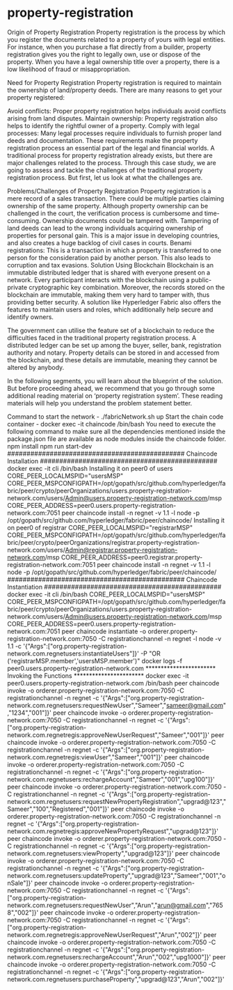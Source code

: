 # property-registration

Origin of Property Registration
Property registration is the process by which you register the documents related to a property of yours with legal entities. For instance, when you purchase a flat directly from a builder, property registration gives you the right to legally own, use or dispose of the property. When you have a legal ownership title over a property, there is a low likelihood of fraud or misappropriation. 
 

Need for Property Registration
Property registration is required to maintain the ownership of land/property deeds. There are many reasons to get your property registered:

Avoid conflicts: Proper property registration helps individuals avoid conflicts arising from land disputes.
Maintain ownership: Property registration also helps to identify the rightful owner of a property.
Comply with legal processes: Many legal processes require individuals to furnish proper land deeds and documentation.
These requirements make the property registration process an essential part of the legal and financial worlds. A traditional process for property registration already exists, but there are major challenges related to the process. Through this case study, we are going to assess and tackle the challenges of the traditional property registration process. But first, let us look at what the challenges are.
 

 

Problems/Challenges of Property Registration
Property registration is a mere record of a sales transaction.
There could be multiple parties claiming ownership of the same property.
Although property ownership can be challenged in the court, the verification process is cumbersome and time-consuming.
Ownership documents could be tampered with.
Tampering of land deeds can lead to the wrong individuals acquiring ownership of properties for personal gain. This is a major issue in developing countries, and also creates a huge backlog of civil cases in courts.
Benami registrations: This is a transaction in which a property is transferred to one person for the consideration paid by another person. This also leads to corruption and tax evasions.
Solution Using Blockchain
Blockchain is an immutable distributed ledger that is shared with everyone present on a network. Every participant interacts with the blockchain using a public-private cryptographic key combination. Moreover, the records stored on the blockchain are immutable, making them very hard to tamper with, thus providing better security. A solution like Hyperledger Fabric also offers the features to maintain users and roles, which additionally help secure and identify owners. 

 

The government can utilise the feature set of a blockchain to reduce the difficulties faced in the traditional property registration process. A distributed ledger can be set up among the buyer, seller, bank, registration authority and notary. Property details can be stored in and accessed from the blockchain, and these details are immutable, meaning they cannot be altered by anybody.

 

In the following segments, you will learn about the blueprint of the solution. But before proceeding ahead, we recommend that you go through some additional reading material on ‘property registration system’. These reading materials will help you understand the problem statement better. 

Command to start the network - ./fabricNetwork.sh up Start the chain code container - docker exec -it chaincode /bin/bash You need to execute the following command to make sure all the dependencies mentioned inside the package.json file are available as node modules inside the chaincode folder. npm install npm run start-dev ############################################## Chaincode Installation ############################################## docker exec -it cli /bin/bash Installing it on peer0 of users CORE_PEER_LOCALMSPID="usersMSP" CORE_PEER_MSPCONFIGPATH=/opt/gopath/src/github.com/hyperledger/fabric/peer/crypto/peerOrganizations/users.property-registration-network.com/users/Admin@users.property-registration-network.com/msp CORE_PEER_ADDRESS=peer0.users.property-registration-network.com:7051 peer chaincode install -n regnet -v 1.1 -l node -p /opt/gopath/src/github.com/hyperledger/fabric/peer/chaincode/ Installing it on peer0 of registrar CORE_PEER_LOCALMSPID="registrarMSP" CORE_PEER_MSPCONFIGPATH=/opt/gopath/src/github.com/hyperledger/fabric/peer/crypto/peerOrganizations/registrar.property-registration-network.com/users/Admin@registrar.property-registration-network.com/msp CORE_PEER_ADDRESS=peer0.registrar.property-registration-network.com:7051 peer chaincode install -n regnet -v 1.1 -l node -p /opt/gopath/src/github.com/hyperledger/fabric/peer/chaincode/ ############################################## Chaincode Instantiation ############################################## docker exec -it cli /bin/bash CORE_PEER_LOCALMSPID="usersMSP" CORE_PEER_MSPCONFIGPATH=/opt/gopath/src/github.com/hyperledger/fabric/peer/crypto/peerOrganizations/users.property-registration-network.com/users/Admin@users.property-registration-network.com/msp
CORE_PEER_ADDRESS=peer0.users.property-registration-network.com:7051 peer chaincode instantiate -o orderer.property-registration-network.com:7050 -C registrationchannel -n regnet -l node -v 1.1 -c '{"Args":["org.property-registration-network.com.regnetusers:instantiateUsers"]}' -P "OR ('registrarMSP.member','usersMSP.member')" docker logs -f peer0.users.property-registration-network.com *********************** Invoking the Functions *********************** docker exec -it peer0.users.property-registration-network.com /bin/bash peer chaincode invoke -o orderer.property-registration-network.com:7050 -C registrationchannel -n regnet -c '{"Args":["org.property-registration-network.com.regnetusers:requestNewUser","Sameer","sameer@gmail.com","1234","001"]}' peer chaincode invoke -o orderer.property-registration-network.com:7050 -C registrationchannel -n regnet -c '{"Args":["org.property-registration-network.com.regnetregis:approveNewUserRequest","Sameer","001"]}' peer chaincode invoke -o orderer.property-registration-network.com:7050 -C registrationchannel -n regnet -c '{"Args":["org.property-registration-network.com.regnetregis:viewUser","Sameer","001"]}' peer chaincode invoke -o orderer.property-registration-network.com:7050 -C registrationchannel -n regnet -c '{"Args":["org.property-registration-network.com.regnetusers:rechargeAccount","Sameer","001","upg100"]}' peer chaincode invoke -o orderer.property-registration-network.com:7050 -C registrationchannel -n regnet -c '{"Args":["org.property-registration-network.com.regnetusers:requestNewPropertyRegistration","upgrad@123","Sameer","100","Registered","001"]}' peer chaincode invoke -o orderer.property-registration-network.com:7050 -C registrationchannel -n regnet -c '{"Args":["org.property-registration-network.com.regnetregis:approveNewPropertyRequest","upgrad@123"]}' peer chaincode invoke -o orderer.property-registration-network.com:7050 -C registrationchannel -n regnet -c '{"Args":["org.property-registration-network.com.regnetusers:viewProperty","upgrad@123"]}' peer chaincode invoke -o orderer.property-registration-network.com:7050 -C registrationchannel -n regnet -c '{"Args":["org.property-registration-
network.com.regnetusers:updateProperty","upgrad@123","Sameer","001","onSale"]}' peer chaincode invoke -o orderer.property-registration-network.com:7050 -C registrationchannel -n regnet -c '{"Args":["org.property-registration-network.com.regnetusers:requestNewUser","Arun","arun@gmail.com","7658","002"]}' peer chaincode invoke -o orderer.property-registration-network.com:7050 -C registrationchannel -n regnet -c '{"Args":["org.property-registration-network.com.regnetregis:approveNewUserRequest","Arun","002"]}' peer chaincode invoke -o orderer.property-registration-network.com:7050 -C registrationchannel -n regnet -c '{"Args":["org.property-registration-network.com.regnetusers:rechargeAccount","Arun","002","upg1000"]}' peer chaincode invoke -o orderer.property-registration-network.com:7050 -C registrationchannel -n regnet -c '{"Args":["org.property-registration-network.com.regnetusers:purchaseProperty","upgrad@123","Arun","002"]}'
